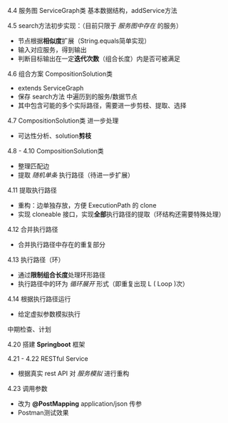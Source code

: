4.4 服务图 ServiceGraph类 基本数据结构，addService方法

4.5 search方法初步实现：（目前只限于 *服务图中存在* 的服务）
- 节点根据**相似度**扩展（String.equals简单实现）
- 输入对应服务，得到输出
- 判断目标输出在一定**迭代次数**（组合长度）内是否可被满足

4.6 组合方案 CompositionSolution类
- extends ServiceGraph
- 保存 search方法 中遍历到的服务/数据节点
- 其中包含可能的多个实际路径，需要进一步剪枝、提取、选择

4.7 CompositionSolution类 进一步处理
- 可达性分析、solution**剪枝**

4.8 - 4.10 CompositionSolution类
- 整理匹配边
- 提取 *随机单条* 执行路径（待进一步扩展）

4.11 提取执行路径
- 重构：边单独存放，方便 ExecutionPath 的 clone
- 实现 cloneable 接口，实现**全部**执行路径的提取（环结构还需要特殊处理）

4.12 合并执行路径
- 合并执行路径中存在的重复部分

4.13 执行路径（环）
- 通过**限制组合长度**处理环形路径
- 执行路径中的环为 *循环展开* 形式（即重复出现 L ( Loop )次）

4.14 根据执行路径运行
- 给定虚拟参数模拟执行

中期检查、计划

4.20 搭建 **Springboot** 框架

4.21 - 4.22 RESTful Service
- 根据真实 rest API 对 *服务模拟* 进行重构

4.23 调用参数
- 改为 **@PostMapping** application/json 传参
- Postman测试效果

